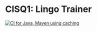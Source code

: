 # CISQ1: Lingo Trainer

[![CI for Java, Maven using caching](https://github.com/rafaeldatarock/cisq1-lingo/actions/workflows/maven.yml/badge.svg?branch=main)](https://github.com/rafaeldatarock/cisq1-lingo/actions/workflows/maven.yml)
